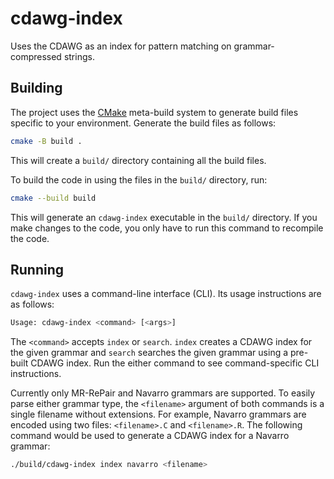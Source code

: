 # cdawg-index
Uses the CDAWG as an index for pattern matching on grammar-compressed strings.

## Building

The project uses the [CMake](https://cmake.org/) meta-build system to generate build files specific to your environment.
Generate the build files as follows:
```bash
cmake -B build .
```
This will create a `build/` directory containing all the build files.

To build the code in using the files in the `build/` directory, run:
```bash
cmake --build build
```
This will generate an `cdawg-index` executable in the `build/` directory.
If you make changes to the code, you only have to run this command to recompile the code.


## Running

`cdawg-index` uses a command-line interface (CLI).
Its usage instructions are as follows:
```bash
Usage: cdawg-index <command> [<args>]
```
The `<command>` accepts `index` or `search`.
`index` creates a CDAWG index for the given grammar and `search` searches the given grammar using a pre-built CDAWG index.
Run the either command to see command-specific CLI instructions.

Currently only MR-RePair and Navarro grammars are supported.
To easily parse either grammar type, the `<filename>` argument of both commands is a single filename without extensions.
For example, Navarro grammars are encoded using two files: `<filename>.C` and `<filename>.R`.
The following command would be used to generate a CDAWG index for a Navarro grammar:
```bash
./build/cdawg-index index navarro <filename>
```
